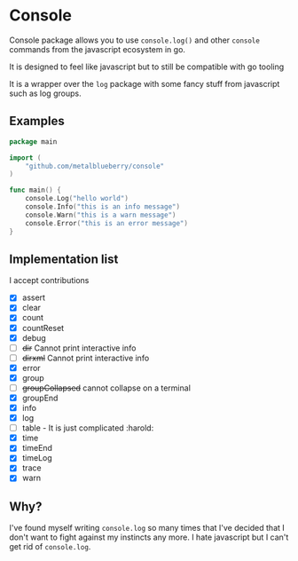 # Console

Console package allows you to use `console.log()` and other `console` commands from the javascript ecosystem in go.

It is designed to feel like javascript but to still be compatible with go tooling

It is a wrapper over the `log` package with some fancy stuff from javascript such as log groups.

## Examples

```go
package main

import (
	"github.com/metalblueberry/console"
)

func main() {
	console.Log("hello world")
	console.Info("this is an info message")
	console.Warn("this is a warn message")
	console.Error("this is an error message")
}
```

## Implementation list

I accept contributions

- [x] assert
- [x] clear
- [x] count
- [x] countReset
- [x] debug
- [ ] ~~dir~~ Cannot print interactive info
- [ ] ~~dirxml~~ Cannot print interactive info
- [x] error
- [x] group
- [ ] ~~groupCollapsed~~ cannot collapse on a terminal
- [x] groupEnd
- [x] info
- [x] log
- [ ] table - It is just complicated :harold:
- [x] time
- [x] timeEnd
- [x] timeLog
- [x] trace
- [x] warn

## Why?

I've found myself writing `console.log` so many times that I've decided that I don't want to fight against my instincts any more. I hate javascript but I can't get rid of `console.log`.
